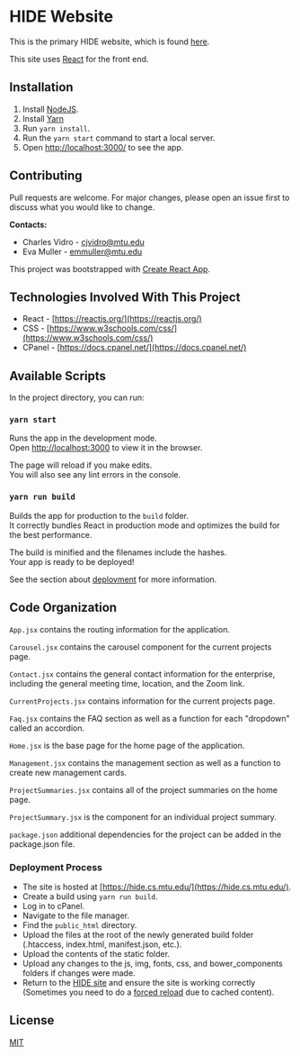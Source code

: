 # HIDE Website

This is the primary HIDE website, which is found [here](http://hide.cs.mtu.edu/).

This site uses [React](https://reactjs.org/) for the front end.

## Installation

1. Install [NodeJS](https://nodejs.org/en/).
2. Install [Yarn](https://classic.yarnpkg.com/lang/en/docs/install/#windows-stable)
2. Run ```yarn install```.
3. Run the ```yarn start``` command to start a local server.
4. Open <http://localhost:3000/> to see the app.

## Contributing
Pull requests are welcome. For major changes, please open an issue first to discuss what you would like to change.

**Contacts:** 
 - Charles Vidro - <cjvidro@mtu.edu>
 - Eva Muller - <emmuller@mtu.edu>

This project was bootstrapped with [Create React App](https://github.com/facebook/create-react-app).

## Technologies Involved With This Project
- React - [https://reactjs.org/](https://reactjs.org/)
- CSS - [https://www.w3schools.com/css/](https://www.w3schools.com/css/)
- CPanel - [https://docs.cpanel.net/](https://docs.cpanel.net/)

## Available Scripts

In the project directory, you can run:

### `yarn start`

Runs the app in the development mode.<br />
Open [http://localhost:3000](http://localhost:3000) to view it in the browser.

The page will reload if you make edits.<br />
You will also see any lint errors in the console.

### `yarn run build`

Builds the app for production to the `build` folder.<br />
It correctly bundles React in production mode and optimizes the build for the best performance.

The build is minified and the filenames include the hashes.<br />
Your app is ready to be deployed!

See the section about [deployment](https://facebook.github.io/create-react-app/docs/deployment) for more information.

## Code Organization
`App.jsx` contains the routing information for the application.

`Carousel.jsx` contains the carousel component for the current projects page.

`Contact.jsx` contains the general contact information for the enterprise, including the general meeting time, location, and the Zoom link.

`CurrentProjects.jsx` contains information for the current projects page.

`Faq.jsx` contains the FAQ section as well as a function for each "dropdown" called an accordion.

`Home.jsx` is the base page for the home page of the application.

`Management.jsx` contains the management section as well as a function to create new management cards.

`ProjectSummaries.jsx` contains all of the project summaries on the home page.

`ProjectSummary.jsx` is the component for an individual project summary.

`package.json` additional dependencies for the project can be added in the package.json file.

### Deployment Process
- The site is hosted at [https://hide.cs.mtu.edu/](https://hide.cs.mtu.edu/).
- Create a build using `yarn run build`.
- Log in to cPanel.
- Navigate to the file manager.
- Find the `public_html` directory.
- Upload the files at the root of the newly generated build folder (.htaccess, index.html, manifest.json, etc.).
- Upload the contents of the static folder.
- Upload any changes to the js, img, fonts, css, and bower_components folders if changes were made.
- Return to the [HIDE site](https://hide.cs.mtu.edu/) and ensure the site is working correctly (Sometimes you need to do a [forced reload](https://www.howtogeek.com/672607/how-to-hard-refresh-your-web-browser-to-bypass-your-cache/#:~:text=There%20are%20also%20keyboard%20shortcuts,Press%20Shift%2BCommand%2BR.) due to cached content).

## License
[MIT](https://choosealicense.com/licenses/mit/)
